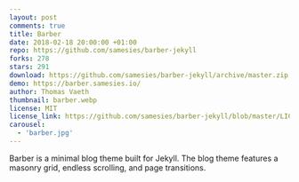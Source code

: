 ```yaml
---
layout: post
comments: true
title: Barber
date: 2018-02-18 20:00:00 +01:00
repo: https://github.com/samesies/barber-jekyll
forks: 278
stars: 291
download: https://github.com/samesies/barber-jekyll/archive/master.zip
demo: https://barber.samesies.io/
author: Thomas Vaeth
thumbnail: barber.webp
license: MIT
license_link: https://github.com/samesies/barber-jekyll/blob/master/LICENSE
carousel:
  - 'barber.jpg'
---
```


Barber is a minimal blog theme built for Jekyll. The blog theme features a masonry grid, endless scrolling, and page transitions.

